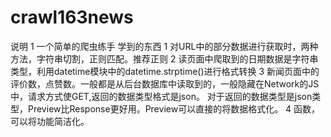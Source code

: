 # crawl163news
说明 
    1 一个简单的爬虫练手 学到的东西 1 对URL中的部分数据进行获取时，两种方法，字符串切割，正则匹配。推荐正则 
    2 读页面中爬取到的日期数据是字符串类型，利用datetime模块中的datetime.strptime()进行格式转换 
    3 新闻页面中的评价数，点赞数。一般都是从后台数据库中读取到的，一般隐藏在Network的JS中，请求方式使GET,返回的数据类型格式是json。
    对于返回的数据类型是json类型，Preview比Response更好用。Preview可以直接的将数据格式化。 
    4 函数，可以将功能简洁化。
